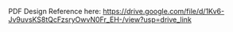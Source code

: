 PDF Design Reference here:  https://drive.google.com/file/d/1Kv6-Jv9uvsKS8tQcFzsryOwvN0Fr_EH-/view?usp=drive_link
